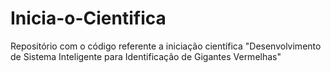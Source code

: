 # Inicia-o-Cientifica
Repositório com o código referente a iniciação científica "Desenvolvimento de Sistema Inteligente para Identificação de Gigantes Vermelhas"
